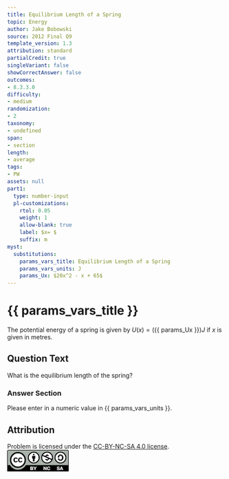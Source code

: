```yaml
---
title: Equilibrium Length of a Spring
topic: Energy
author: Jake Bobowski
source: 2012 Final Q9
template_version: 1.3
attribution: standard
partialCredit: true
singleVariant: false
showCorrectAnswer: false
outcomes:
- 8.3.3.0
difficulty:
- medium
randomization:
- 2
taxonomy:
- undefined
span:
- section
length:
- average
tags:
- PW
assets: null
part1:
  type: number-input
  pl-customizations:
    rtol: 0.05
    weight: 1
    allow-blank: true
    label: $x= $
    suffix: m
myst:
  substitutions:
    params_vars_title: Equilibrium Length of a Spring
    params_vars_units: J
    params_Ux: $20x^2 - x + 65$
---
```

# {{ params_vars_title }}
The potential energy of a spring is given by $U(x) = (${{ params_Ux }}$) J$ if $x$ is given in metres.

## Question Text

What is the equilibrium length of the spring?

### Answer Section

Please enter in a numeric value in {{ params_vars_units }}.

## Attribution

Problem is licensed under the [CC-BY-NC-SA 4.0 license](https://creativecommons.org/licenses/by-nc-sa/4.0/).<br> ![The Creative Commons 4.0 license requiring attribution-BY, non-commercial-NC, and share-alike-SA license.](https://raw.githubusercontent.com/firasm/bits/master/by-nc-sa.png)